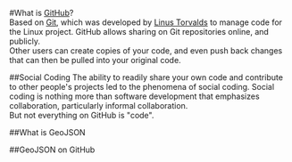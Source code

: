 #What is [GitHub](http://github.com)?  
Based on [Git](http://git-scm.com/), which was developed by <a href="http://upload.wikimedia.org/wikipedia/commons/3/3c/Sv-Linus_Torvalds2.ogg">Linus Torvalds</a> to manage code for the Linux project. GitHub allows sharing on Git repositories online, and publicly.  
Other users can create copies of your code, and even push back changes that can then be pulled into your original code.  
  
##Social Coding
The ability to readily share your own code and contribute to other people's projects led to the phenomena of social coding. Social coding is nothing more than software development that emphasizes collaboration, particularly informal collaboration.  
But not everything on GitHub is "code".

##What is GeoJSON  
  
##GeoJSON on GitHub

